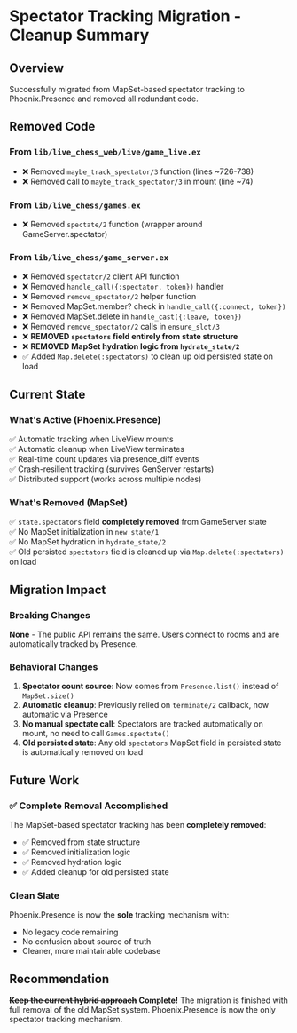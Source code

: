 # Spectator Tracking Migration - Cleanup Summary

## Overview

Successfully migrated from MapSet-based spectator tracking to Phoenix.Presence and removed all redundant code.

## Removed Code

### From `lib/live_chess_web/live/game_live.ex`

- ❌ Removed `maybe_track_spectator/3` function (lines ~726-738)
- ❌ Removed call to `maybe_track_spectator/3` in mount (line ~74)

### From `lib/live_chess/games.ex`

- ❌ Removed `spectate/2` function (wrapper around GameServer.spectator)

### From `lib/live_chess/game_server.ex`

- ❌ Removed `spectator/2` client API function
- ❌ Removed `handle_call({:spectator, token})` handler
- ❌ Removed `remove_spectator/2` helper function
- ❌ Removed MapSet.member? check in `handle_call({:connect, token})`
- ❌ Removed MapSet.delete in `handle_cast({:leave, token})`
- ❌ Removed `remove_spectator/2` calls in `ensure_slot/3`
- ❌ **REMOVED `spectators` field entirely from state structure**
- ❌ **REMOVED MapSet hydration logic from `hydrate_state/2`**
- ✅ Added `Map.delete(:spectators)` to clean up old persisted state on load

## Current State

### What's Active (Phoenix.Presence)

✅ Automatic tracking when LiveView mounts  
✅ Automatic cleanup when LiveView terminates  
✅ Real-time count updates via presence_diff events  
✅ Crash-resilient tracking (survives GenServer restarts)  
✅ Distributed support (works across multiple nodes)

### What's Removed (MapSet)

✅ `state.spectators` field **completely removed** from GameServer state  
✅ No MapSet initialization in `new_state/1`  
✅ No MapSet hydration in `hydrate_state/2`  
✅ Old persisted `spectators` field is cleaned up via `Map.delete(:spectators)` on load

## Migration Impact

### Breaking Changes

**None** - The public API remains the same. Users connect to rooms and are automatically tracked by Presence.

### Behavioral Changes

1. **Spectator count source**: Now comes from `Presence.list()` instead of `MapSet.size()`
2. **Automatic cleanup**: Previously relied on `terminate/2` callback, now automatic via Presence
3. **No manual spectate call**: Spectators are tracked automatically on mount, no need to call `Games.spectate()`
4. **Old persisted state**: Any old `spectators` MapSet field in persisted state is automatically removed on load

## Future Work

### ✅ Complete Removal Accomplished

The MapSet-based spectator tracking has been **completely removed**:

- ✅ Removed from state structure
- ✅ Removed initialization logic
- ✅ Removed hydration logic
- ✅ Added cleanup for old persisted state

### Clean Slate

Phoenix.Presence is now the **sole** tracking mechanism with:

- No legacy code remaining
- No confusion about source of truth
- Cleaner, more maintainable codebase

## Recommendation

~~**Keep the current hybrid approach**~~ **Complete!** The migration is finished with full removal of the old MapSet system. Phoenix.Presence is now the only spectator tracking mechanism.
